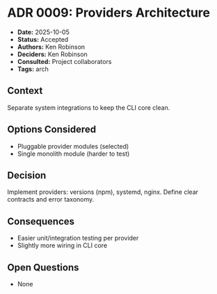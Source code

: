 # ADR 0009: Providers Architecture

- **Date:** 2025-10-05
- **Status:** Accepted
- **Authors:** Ken Robinson
- **Deciders:** Ken Robinson
- **Consulted:** Project collaborators
- **Tags:** arch

## Context
Separate system integrations to keep the CLI core clean.

## Options Considered
- Pluggable provider modules (selected)
- Single monolith module (harder to test)

## Decision
Implement providers: versions (npm), systemd, nginx. Define clear contracts and error taxonomy.

## Consequences
- Easier unit/integration testing per provider
- Slightly more wiring in CLI core

## Open Questions
- None

